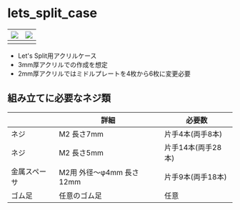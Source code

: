 # lets_split_case

|![](https://user-images.githubusercontent.com/45400583/52907579-a9ba5900-32a7-11e9-9a60-3857edcaec40.png)|![](https://user-images.githubusercontent.com/45400583/52907614-411fac00-32a8-11e9-9be1-5fd5d133c028.png)|
|--|--|
|||

- Let's Split用アクリルケース
- 3mm厚アクリルでの作成を想定
- 2mm厚アクリルではミドルプレートを4枚から6枚に変更必要

## 組み立てに必要なネジ類

||詳細|必要数|
|--|--|--|
|ネジ|M2 長さ7mm|片手4本(両手8本)|
|ネジ|M2 長さ5mm|片手14本(両手28本)|
|金属スペーサ|M2用 外径～φ4mm 長さ12mm|片手9本(両手18本)|
|ゴム足|任意のゴム足|任意|
